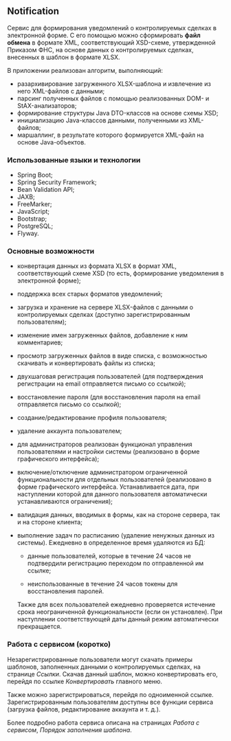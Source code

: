 ## Notification
Сервис для формирования уведомлений о контролируемых сделках в электронной форме. 
С его помощью можно сформировать **файл обмена** в формате XML, соответствующий 
XSD-схеме, утвержденной Приказом ФНС, на основе данных о контролируемых сделках, 
внесенных в шаблон в формате XLSX.

В приложении реализован алгоритм, выполняющий:
- разархивирование загруженного XLSX-шаблона и извлечение из него XML-файлов с данными;
- парсинг полученных файлов с помощью реализованных DOM- и StAX-анализаторов;
- формирование структуры Java DTO-классов на основе схемы XSD;
- инициализацию Java-классов данными, полученными из XML-файлов;
- маршаллинг, в результате которого формируется XML-файл на основе Java-объектов.

### Использованные языки и технологии
- Spring Boot;
- Spring Security Framework;
- Bean Validation API;
- JAXB;
- FreeMarker;
- JavaScript;
- Bootstrap;
- PostgreSQL;
- Flyway.

### Основные возможности
- конвертация данных из формата XLSX в формат XML, соответствующий схеме XSD
 (то есть, формирование уведомления в электронной форме);
- поддержка всех старых форматов уведомлений;
- загрузка и хранение на сервере XLSX-файлов с данными о контролируемых сделках 
(доступно зарегистрированным пользователям);
- изменение имен загруженных файлов, добавление к ним комментариев;
- просмотр загруженных файлов в виде списка, с возможностью скачивать и конвертировать
файлы из списка;
- двухшаговая регистрация пользователей (для подтверждения регистрации на 
email отправляется письмо со ссылкой);
- восстановление пароля (для восстановления пароля на email отправляется письмо со ссылкой);
- создание/редактирование профиля пользователя;
- удаление аккаунта пользователем;
- для администраторов реализован функционал управления пользователями и настройки 
системы (реализовано в форме графического интерфейса);
- включение/отключение администратором ограниченной функциональности для отдельных 
пользователей (реализовано в форме графического интерфейса. Устанавливается дата, 
при наступлении которой для данного пользователя автоматически устанавливаются ограничения);
- валидация данных, вводимых в формы, как на стороне сервера, так и на стороне клиента;
- выполнение задач по расписанию (удаление ненужных данных из системы).
Ежедневно в определенное время удаляются из БД:
   -	данные пользователей, которые в течение 24 часов не подтвердили
        регистрацию переходом по отправленной им ссылке;
        
   -	неиспользованные в течение 24 часов токены для восстановления паролей.
   
   Также для всех пользователей ежедневно проверяется истечение срока неограниченной 
   функциональности (если он установлен). При наступлении соответствующей даты 
   данный режим автоматически прекращается.

### Работа с сервисом (коротко)
Незарегистрированные пользователи могут скачать примеры шаблонов, заполненных данными о 
контролируемых сделках, на странице *Ссылки*. Скачав данный шаблон, можно конвертировать 
его, перейдя по ссылке *Конвертировать* главного меню.

Также можно зарегистрироваться, перейдя по одноименной ссылке. Зарегистрированным
пользователям доступны все функции сервиса (загрузка файлов, редактирование аккаунта и т. д.).

Более подробно работа сервиса описана на страницах *Работа с сервисом*, *Порядок заполнения шаблона*.

